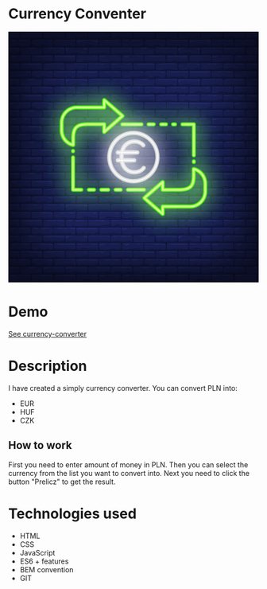 # Currency Conventer
![Currency converter](https://github.com/Karolcia333/Currency-converter/blob/0742b8e376b41900ab46a4ab1faf565159414dc6/image/share.jpg)
# Demo
[See currency-converter](https://karolcia333.github.io/Currency-converter/)
# Description
I have created a simply currency converter. You can convert PLN into:
- EUR
- HUF
- CZK
## How to work
First you need to enter amount of money in PLN. Then you can select the currency from the list you want to convert into. Next you need to click the button "Prelicz" to get the result.
# Technologies used
- HTML
- CSS
- JavaScript
- ES6 + features
- BEM convention
- GIT
